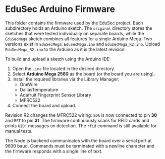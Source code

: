 # EduSec Arduino Firmware

This folder contains the firmware used by the EduSec project. Each
subdirectory holds an Arduino sketch. The `original` directory stores the
sketches that were tested individually on separate boards, while the
`EduSecMega` sketch combines all features for a single Arduino Mega.
Two versions exist in `EduSecMega`: `EduSecMega.ino` and `EduSecMega_R2.ino`. Upload `EduSecMega_R2.ino` to the Arduino as it is the latest revision.

To build and upload a sketch using the Arduino IDE:

1. Open the `.ino` file located in the desired directory.
2. Select **Arduino Mega 2560** as the board (or the board you are using).
3. Install the required libraries via the Library Manager:
   - OneWire
   - DallasTemperature
   - Adafruit Fingerprint Sensor Library
   - MFRC522
4. Connect the board and upload.

Revision R2 changes the MFRC522 wiring:
`SDA` is now connected to pin **30** and `RST` to pin **31**.
The firmware continuously scans for RFID cards and prints `UID:` messages
on detection. The `rfid` command is still available for manual tests.

The Node.js backend communicates with the board over a serial port at 9600
baud. Commands must be terminated with a newline character and the firmware
responds with a single line of text.
